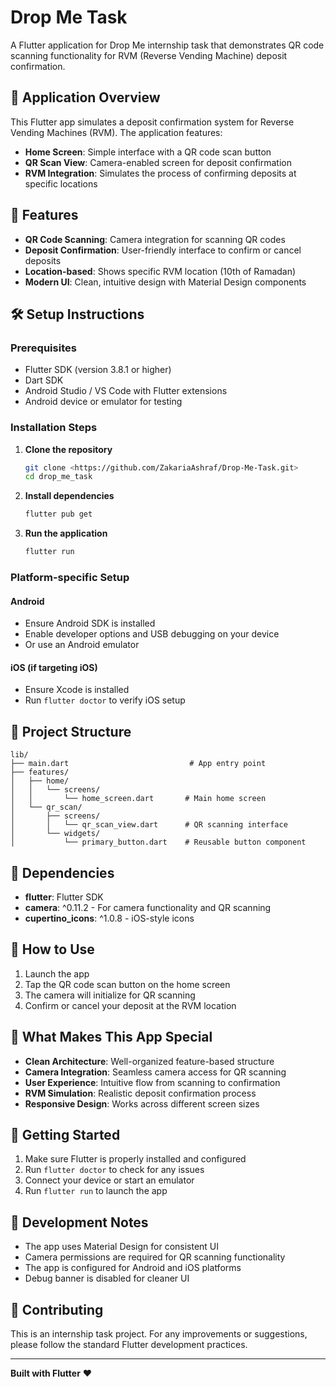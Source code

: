 # Drop Me Task

A Flutter application for Drop Me internship task that demonstrates QR code scanning functionality for RVM (Reverse Vending Machine) deposit confirmation.

## 📱 Application Overview

This Flutter app simulates a deposit confirmation system for Reverse Vending Machines (RVM). The application features:

- **Home Screen**: Simple interface with a QR code scan button
- **QR Scan View**: Camera-enabled screen for deposit confirmation
- **RVM Integration**: Simulates the process of confirming deposits at specific locations

## 🚀 Features

- **QR Code Scanning**: Camera integration for scanning QR codes
- **Deposit Confirmation**: User-friendly interface to confirm or cancel deposits
- **Location-based**: Shows specific RVM location (10th of Ramadan)
- **Modern UI**: Clean, intuitive design with Material Design components

## 🛠️ Setup Instructions

### Prerequisites

- Flutter SDK (version 3.8.1 or higher)
- Dart SDK
- Android Studio / VS Code with Flutter extensions
- Android device or emulator for testing

### Installation Steps

1. **Clone the repository**
   ```bash
   git clone <https://github.com/ZakariaAshraf/Drop-Me-Task.git>
   cd drop_me_task
   ```

2. **Install dependencies**
   ```bash
   flutter pub get
   ```

3. **Run the application**
   ```bash
   flutter run
   ```

### Platform-specific Setup

#### Android
- Ensure Android SDK is installed
- Enable developer options and USB debugging on your device
- Or use an Android emulator

#### iOS (if targeting iOS)
- Ensure Xcode is installed
- Run `flutter doctor` to verify iOS setup

## 📁 Project Structure

```
lib/
├── main.dart                           # App entry point
├── features/
│   ├── home/
│   │   └── screens/
│   │       └── home_screen.dart       # Main home screen
│   └── qr_scan/
│       ├── screens/
│       │   └── qr_scan_view.dart      # QR scanning interface
│       └── widgets/
│           └── primary_button.dart    # Reusable button component
```

## 🔧 Dependencies

- **flutter**: Flutter SDK
- **camera**: ^0.11.2 - For camera functionality and QR scanning
- **cupertino_icons**: ^1.0.8 - iOS-style icons

## 📱 How to Use

1. Launch the app
2. Tap the QR code scan button on the home screen
3. The camera will initialize for QR scanning
4. Confirm or cancel your deposit at the RVM location

## 🎯 What Makes This App Special

- **Clean Architecture**: Well-organized feature-based structure
- **Camera Integration**: Seamless camera access for QR scanning
- **User Experience**: Intuitive flow from scanning to confirmation
- **RVM Simulation**: Realistic deposit confirmation process
- **Responsive Design**: Works across different screen sizes

## 🚀 Getting Started

1. Make sure Flutter is properly installed and configured
2. Run `flutter doctor` to check for any issues
3. Connect your device or start an emulator
4. Run `flutter run` to launch the app

## 📝 Development Notes

- The app uses Material Design for consistent UI
- Camera permissions are required for QR scanning functionality
- The app is configured for Android and iOS platforms
- Debug banner is disabled for cleaner UI

## 🤝 Contributing

This is an internship task project. For any improvements or suggestions, please follow the standard Flutter development practices.

---

**Built with Flutter** ❤️
